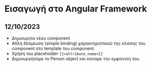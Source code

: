 # Εισαγωγή στο Angular Framework

## 12/10/2023

- Δημιουργία νέου component 
- Απλή δέσμευση (simple binding) χαρακτηριστικού της κλάσης του component στο 
template του component.
- Χρήση του placeholder `{{<attribute_name>}}`
- Δημιουργήσαμε το Person object και καναμε την εμφανιση του.

